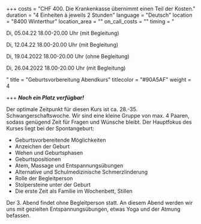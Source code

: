 +++
costs = "CHF 400. Die Krankenkasse übernimmt einen Teil der Kosten."
duration = "4 Einheiten à jeweils 2 Stunden"
language = "Deutsch"
location = "8400 Winterthur"
location_area = ""
on_call_costs = ""
timing = "<p>Di, 05.04.22 18.00-20.00 Uhr (mit Begleitung) </p><p>Di, 12.04.22 18.00-20.00 Uhr (mit Begleitung) </p><p>Di, 19.04.2022 18.00-20.00 Uhr (ohne Begleitung) </p><p>Di, 26.04.2022 18.00-20.00 Uhr (mit Begleitung)</p>"
title = "Geburtsvorbereitung Abendkurs"
titlecolor = "#90A5AF"
weight = 4

+++
**_Noch ein Platz verfügbar!_**

Der optimale Zeitpunkt für diesen Kurs ist ca. 28.-35. Schwangerschaftswoche. Wir sind eine kleine Gruppe von max. 4 Paaren, sodass genügend Zeit für Fragen und Wünsche bleibt. Der Hauptfokus des Kurses liegt bei der Spontangeburt:

* Geburtsvorbereitende Möglichkeiten
* Anzeichen der Geburt
* Wehen und Geburtsphasen
* Geburtspositionen
* Atem, Massage und Entspannungsübungen
* Alternative und Schulmedizinische Schmerzlinderung
* Rolle der Begleitperson
* Stolpersteine unter der Geburt
* Die erste Zeit als Familie im Wochenbett, Stillen

Der 3. Abend findet ohne Begleitperson statt. An diesem Abend werden wir uns mit gezielten Entspannungsübungen, etwas Yoga und der Atmung befassen.